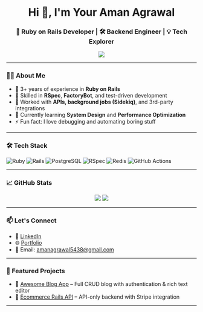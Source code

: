 <!-- Header -->
<h1 align="center">Hi 👋, I'm Your Aman Agrawal</h1>
<h3 align="center">🚀 Ruby on Rails Developer | 🛠 Backend Engineer | 💡 Tech Explorer</h3>

<!-- GitHub Stats Card -->
<p align="center">
  <img src="https://github-readme-stats.vercel.app/api?username=aman5438&show_icons=true&theme=radical" />
</p>

---

### 🧑‍💻 About Me

- 💼 3+ years of experience in **Ruby on Rails**
- 🧪 Skilled in **RSpec**, **FactoryBot**, and test-driven development
- 🧰 Worked with **APIs, background jobs (Sidekiq)**, and 3rd-party integrations
- 🌱 Currently learning **System Design** and **Performance Optimization**
- ⚡ Fun fact: I love debugging and automating boring stuff

---

### 🛠 Tech Stack

![Ruby](https://img.shields.io/badge/Ruby-CC342D?style=for-the-badge&logo=ruby&logoColor=white)
![Rails](https://img.shields.io/badge/Rails-CC0000?style=for-the-badge&logo=rubyonrails&logoColor=white)
![PostgreSQL](https://img.shields.io/badge/PostgreSQL-336791?style=for-the-badge&logo=postgresql&logoColor=white)
![RSpec](https://img.shields.io/badge/RSpec-red?style=for-the-badge&logo=ruby)
![Redis](https://img.shields.io/badge/Redis-DC382D?style=for-the-badge&logo=redis&logoColor=white)
![GitHub Actions](https://img.shields.io/badge/GitHub_Actions-2088FF?style=for-the-badge&logo=github-actions&logoColor=white)

---

### 📈 GitHub Stats

<p align="center">
  <img src="https://github-readme-stats.vercel.app/api/top-langs/?username=aman5438&layout=compact&theme=tokyonight" />
  <img src="https://github-readme-streak-stats.herokuapp.com?user=aman5438&theme=radical&hide_border=true" />
</p>

---

### 📫 Let's Connect

- 💼 [LinkedIn](https://www.linkedin.com/in/aman-agrawal-63345618b/)
- 🌐 [Portfolio](https://aman5438.github.io/portfolio/)
- 📧 Email: amanagrawal5438@gmail.com

---

### 🧩 Featured Projects

- 🔗 [Awesome Blog App](https://github.com/yourusername/blog-app) – Full CRUD blog with authentication & rich text editor  
- 🔗 [Ecommerce Rails API](https://github.com/yourusername/rails-ecommerce-api) – API-only backend with Stripe integration

---
